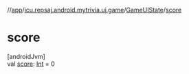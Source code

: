 //[app](../../../index.md)/[icu.repsaj.android.mytrivia.ui.game](../index.md)/[GameUIState](index.md)/[score](score.md)

# score

[androidJvm]\
val [score](score.md): [Int](https://kotlinlang.org/api/latest/jvm/stdlib/kotlin/-int/index.html) =
0
